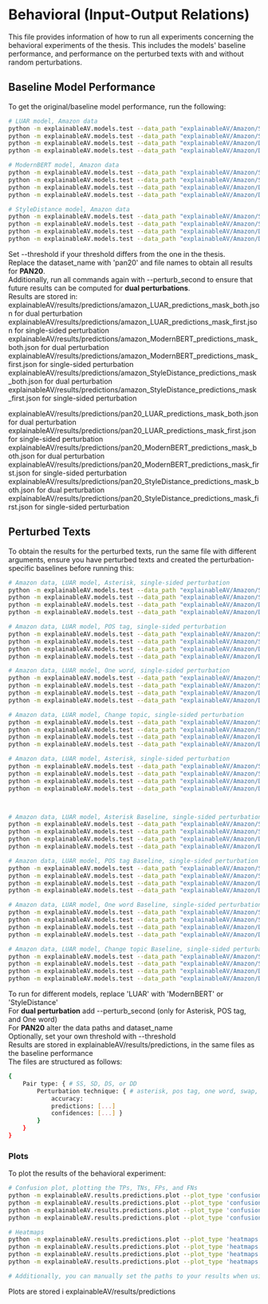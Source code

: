 # Behavioral (Input-Output Relations)
This file provides information of how to run all experiments concerning the behavioral experiments of the thesis. This includes the models' baseline performance, and performance on the perturbed texts with and without random perturbations.

## Baseline Model Performance
To get the original/baseline model performance, run the following:
```sh
# LUAR model, Amazon data
python -m explainableAV.models.test --data_path "explainableAV/Amazon/SS_test.json" --model_name "LUAR" --data_split "SS" --dataset_name "amazon"
python -m explainableAV.models.test --data_path "explainableAV/Amazon/SD_test.json" --model_name "LUAR" --data_split "SD" --dataset_name "amazon"
python -m explainableAV.models.test --data_path "explainableAV/Amazon/DS_test.json" --model_name "LUAR" --data_split "DS" --dataset_name "amazon"
python -m explainableAV.models.test --data_path "explainableAV/Amazon/DD_test.json" --model_name "LUAR" --data_split "DD" --dataset_name "amazon"

# ModernBERT model, Amazon data
python -m explainableAV.models.test --data_path "explainableAV/Amazon/SS_test.json" --model_name "ModernBERT" --data_split "SS" --dataset_name "amazon"
python -m explainableAV.models.test --data_path "explainableAV/Amazon/SD_test.json" --model_name "ModernBERT" --data_split "SD" --dataset_name "amazon"
python -m explainableAV.models.test --data_path "explainableAV/Amazon/DS_test.json" --model_name "ModernBERT" --data_split "DS" --dataset_name "amazon"
python -m explainableAV.models.test --data_path "explainableAV/Amazon/DD_test.json" --model_name "ModernBERT" --data_split "DD" --dataset_name "amazon"

# StyleDistance model, Amazon data
python -m explainableAV.models.test --data_path "explainableAV/Amazon/SS_test.json" --model_name "StyleDistance" --data_split "SS" --dataset_name "amazon"
python -m explainableAV.models.test --data_path "explainableAV/Amazon/SD_test.json" --model_name "StyleDistance" --data_split "SD" --dataset_name "amazon"
python -m explainableAV.models.test --data_path "explainableAV/Amazon/DS_test.json" --model_name "StyleDistance" --data_split "DS" --dataset_name "amazon"
python -m explainableAV.models.test --data_path "explainableAV/Amazon/DD_test.json" --model_name "StyleDistance" --data_split "DD" --dataset_name "amazon"
```
Set --threshold if your threshold differs from the one in the thesis. \
Replace the dataset_name with 'pan20' and file names to obtain all results for **PAN20**. \
Additionally, run all commands again with --perturb_second to ensure that future results can be computed for **dual perturbations**. \
Results are stored in: \
explainableAV/results/predictions/amazon_LUAR_predictions_mask_both.json for dual perturbation \
explainableAV/results/predictions/amazon_LUAR_predictions_mask_first.json for single-sided perturbation \
explainableAV/results/predictions/amazon_ModernBERT_predictions_mask_both.json for dual perturbation \
explainableAV/results/predictions/amazon_ModernBERT_predictions_mask_first.json for single-sided perturbation \
explainableAV/results/predictions/amazon_StyleDistance_predictions_mask_both.json for dual perturbation \
explainableAV/results/predictions/amazon_StyleDistance_predictions_mask_first.json for single-sided perturbation

explainableAV/results/predictions/pan20_LUAR_predictions_mask_both.json for dual perturbation \
explainableAV/results/predictions/pan20_LUAR_predictions_mask_first.json for single-sided perturbation \
explainableAV/results/predictions/pan20_ModernBERT_predictions_mask_both.json for dual perturbation \
explainableAV/results/predictions/pan20_ModernBERT_predictions_mask_first.json for single-sided perturbation \
explainableAV/results/predictions/pan20_StyleDistance_predictions_mask_both.json for dual perturbation \
explainableAV/results/predictions/pan20_StyleDistance_predictions_mask_first.json for single-sided perturbation

## Perturbed Texts
To obtain the results for the perturbed texts, run the same file with different arguments, ensure you have perturbed texts and created the perturbation-specific baselines before running this:
```sh
# Amazon data, LUAR model, Asterisk, single-sided perturbation
python -m explainableAV.models.test --data_path "explainableAV/Amazon/SS_test.json" --extra_data_path "explainableAV/change_topic/Amazon/amazon_lda_SS_asterisk_True_False.json" --model_name "LUAR" --mask_type 'asterisk' --data_split "SS" --dataset_name "amazon" 
python -m explainableAV.models.test --data_path "explainableAV/Amazon/SD_test.json" --extra_data_path "explainableAV/change_topic/Amazon/amazon_lda_SD_asterisk_True_False.json" --model_name "LUAR" --mask_type 'asterisk' --data_split "SD" --dataset_name "amazon" 
python -m explainableAV.models.test --data_path "explainableAV/Amazon/DS_test.json" --extra_data_path "explainableAV/change_topic/Amazon/amazon_lda_DS_asterisk_True_False.json" --model_name "LUAR" --mask_type 'asterisk' --data_split "DS" --dataset_name "amazon" 
python -m explainableAV.models.test --data_path "explainableAV/Amazon/DD_test.json" --extra_data_path "explainableAV/change_topic/Amazon/amazon_lda_DD_asterisk_True_False.json" --model_name "LUAR" --mask_type 'asterisk' --data_split "DD" --dataset_name "amazon" 

# Amazon data, LUAR model, POS tag, single-sided perturbation
python -m explainableAV.models.test --data_path "explainableAV/Amazon/SS_test.json" --extra_data_path "explainableAV/change_topic/Amazon/amazon_lda_SS_pos tag_True_False.json" --model_name "LUAR" --mask_type 'pos tag' --data_split "SS" --dataset_name "amazon" 
python -m explainableAV.models.test --data_path "explainableAV/Amazon/SD_test.json" --extra_data_path "explainableAV/change_topic/Amazon/amazon_lda_SD_pos tag_True_False.json" --model_name "LUAR" --mask_type 'pos tag' --data_split "SD" --dataset_name "amazon" 
python -m explainableAV.models.test --data_path "explainableAV/Amazon/DS_test.json" --extra_data_path "explainableAV/change_topic/Amazon/amazon_lda_DS_pos tag_True_False.json" --model_name "LUAR" --mask_type 'pos tag' --data_split "DS" --dataset_name "amazon" 
python -m explainableAV.models.test --data_path "explainableAV/Amazon/DD_test.json" --extra_data_path "explainableAV/change_topic/Amazon/amazon_lda_DD_pos tag_True_False.json" --model_name "LUAR" --mask_type 'pos tag' --data_split "DD" --dataset_name "amazon" 

# Amazon data, LUAR model, One word, single-sided perturbation
python -m explainableAV.models.test --data_path "explainableAV/Amazon/SS_test.json" --extra_data_path "explainableAV/change_topic/Amazon/amazon_lda_SS_one word_True_False.json" --model_name "LUAR" --mask_type 'one word' --data_split "SS" --dataset_name "amazon" 
python -m explainableAV.models.test --data_path "explainableAV/Amazon/SD_test.json" --extra_data_path "explainableAV/change_topic/Amazon/amazon_lda_SD_one word_True_False.json" --model_name "LUAR" --mask_type 'one word' --data_split "SD" --dataset_name "amazon" 
python -m explainableAV.models.test --data_path "explainableAV/Amazon/DS_test.json" --extra_data_path "explainableAV/change_topic/Amazon/amazon_lda_DS_one word_True_False.json" --model_name "LUAR" --mask_type 'one word' --data_split "DS" --dataset_name "amazon" 
python -m explainableAV.models.test --data_path "explainableAV/Amazon/DD_test.json" --extra_data_path "explainableAV/change_topic/Amazon/amazon_lda_DD_one word_True_False.json" --model_name "LUAR" --mask_type 'one word' --data_split "DD" --dataset_name "amazon" 

# Amazon data, LUAR model, Change topic, single-sided perturbation
python -m explainableAV.models.test --data_path "explainableAV/Amazon/SS_test.json" --extra_data_path "explainableAV/change_topic/Amazon/amazon_lda_SS_change topic_True_True.json" --model_name "LUAR" --mask_type 'change topic' --data_split "SS" --dataset_name "amazon" 
python -m explainableAV.models.test --data_path "explainableAV/Amazon/SD_test.json" --extra_data_path "explainableAV/change_topic/Amazon/amazon_lda_SD_change topic_True_False.json" --model_name "LUAR" --mask_type 'change topic' --data_split "SD" --dataset_name "amazon" 
python -m explainableAV.models.test --data_path "explainableAV/Amazon/DS_test.json" --extra_data_path "explainableAV/change_topic/Amazon/amazon_lda_DS_change topic_True_True.json" --model_name "LUAR" --mask_type 'change topic' --data_split "DS" --dataset_name "amazon" 
python -m explainableAV.models.test --data_path "explainableAV/Amazon/DD_test.json" --extra_data_path "explainableAV/change_topic/Amazon/amazon_lda_DD_change topic_True_False.json" --model_name "LUAR" --mask_type 'change topic' --data_split "DD" --dataset_name "amazon" 

# Amazon data, LUAR model, Asterisk, single-sided perturbation
python -m explainableAV.models.test --data_path "explainableAV/Amazon/SS_test.json" --extra_data_path "explainableAV/change_topic/Amazon/amazon_llama_SS_cleaned.json" --model_name "LUAR" --mask_type 'llm' --data_split "SS" --dataset_name "amazon" 
python -m explainableAV.models.test --data_path "explainableAV/Amazon/SD_test.json" --extra_data_path "explainableAV/change_topic/Amazon/amazon_llama_SD_cleaned.json" --model_name "LUAR" --mask_type 'llm' --data_split "SD" --dataset_name "amazon" 
python -m explainableAV.models.test --data_path "explainableAV/Amazon/DS_test.json" --extra_data_path "explainableAV/change_topic/Amazon/amazon_llama_DS_cleaned.json" --model_name "LUAR" --mask_type 'llm' --data_split "DS" --dataset_name "amazon" 
python -m explainableAV.models.test --data_path "explainableAV/Amazon/DD_test.json" --extra_data_path "explainableAV/change_topic/Amazon/amazon_llama_DD_cleaned.json" --model_name "LUAR" --mask_type 'llm' --data_split "DD" --dataset_name "amazon" 



# Amazon data, LUAR model, Asterisk Baseline, single-sided perturbation
python -m explainableAV.models.test --data_path "explainableAV/Amazon/SS_test.json" --extra_data_path "explainableAV/change_topic/Amazon_baseline/amazon_new_baseline_lda_SS_asterisk_True_False.json" --model_name "LUAR" --mask_type 'asterisk_baseline' --data_split "SS" --dataset_name "amazon" 
python -m explainableAV.models.test --data_path "explainableAV/Amazon/SD_test.json" --extra_data_path "explainableAV/change_topic/Amazon_baseline/amazon_new_baseline_lda_SD_asterisk_True_False.json" --model_name "LUAR" --mask_type 'asterisk_baseline' --data_split "SD" --dataset_name "amazon" 
python -m explainableAV.models.test --data_path "explainableAV/Amazon/DS_test.json" --extra_data_path "explainableAV/change_topic/Amazon_baseline/amazon_new_baseline_lda_DS_asterisk_True_False.json" --model_name "LUAR" --mask_type 'asterisk_baseline' --data_split "DS" --dataset_name "amazon" 
python -m explainableAV.models.test --data_path "explainableAV/Amazon/DD_test.json" --extra_data_path "explainableAV/change_topic/Amazon_baseline/amazon_new_baseline_lda_DD_asterisk_True_False.json" --model_name "LUAR" --mask_type 'asterisk_baseline' --data_split "DD" --dataset_name "amazon" 

# Amazon data, LUAR model, POS tag Baseline, single-sided perturbation
python -m explainableAV.models.test --data_path "explainableAV/Amazon/SS_test.json" --extra_data_path "explainableAV/change_topic/Amazon_baseline/amazon_new_baseline_lda_SS_pos tag_True_False.json" --model_name "LUAR" --mask_type 'pos tag_baseline' --data_split "SS" --dataset_name "amazon" 
python -m explainableAV.models.test --data_path "explainableAV/Amazon/SD_test.json" --extra_data_path "explainableAV/change_topic/Amazon_baseline/amazon_new_baseline_lda_SD_pos tag_True_False.json" --model_name "LUAR" --mask_type 'pos tag_baseline' --data_split "SD" --dataset_name "amazon" 
python -m explainableAV.models.test --data_path "explainableAV/Amazon/DS_test.json" --extra_data_path "explainableAV/change_topic/Amazon_baseline/amazon_new_baseline_lda_DS_pos tag_True_False.json" --model_name "LUAR" --mask_type 'pos tag_baseline' --data_split "DS" --dataset_name "amazon" 
python -m explainableAV.models.test --data_path "explainableAV/Amazon/DD_test.json" --extra_data_path "explainableAV/change_topic/Amazon_baseline/amazon_new_baseline_lda_DD_pos tag_True_False.json" --model_name "LUAR" --mask_type 'pos tag_baseline' --data_split "DD" --dataset_name "amazon" 

# Amazon data, LUAR model, One word Baseline, single-sided perturbation
python -m explainableAV.models.test --data_path "explainableAV/Amazon/SS_test.json" --extra_data_path "explainableAV/change_topic/Amazon_baseline/amazon_new_baseline_lda_SS_one word_True_False.json" --model_name "LUAR" --mask_type 'one word_baseline' --data_split "SS" --dataset_name "amazon" 
python -m explainableAV.models.test --data_path "explainableAV/Amazon/SD_test.json" --extra_data_path "explainableAV/change_topic/Amazon_baseline/amazon_new_baseline_lda_SD_one word_True_False.json" --model_name "LUAR" --mask_type 'one word_baseline' --data_split "SD" --dataset_name "amazon" 
python -m explainableAV.models.test --data_path "explainableAV/Amazon/DS_test.json" --extra_data_path "explainableAV/change_topic/Amazon_baseline/amazon_new_baseline_lda_DS_one word_True_False.json" --model_name "LUAR" --mask_type 'one word_baseline' --data_split "DS" --dataset_name "amazon" 
python -m explainableAV.models.test --data_path "explainableAV/Amazon/DD_test.json" --extra_data_path "explainableAV/change_topic/Amazon_baseline/amazon_new_baseline_lda_DD_one word_True_False.json" --model_name "LUAR" --mask_type 'one word_baseline' --data_split "DD" --dataset_name "amazon" 

# Amazon data, LUAR model, Change topic Baseline, single-sided perturbation
python -m explainableAV.models.test --data_path "explainableAV/Amazon/SS_test.json" --extra_data_path "explainableAV/change_topic/Amazon_baseline/amazon_new_baseline_lda_SS_change topic_True_True.json" --model_name "LUAR" --mask_type 'change topic_baseline' --data_split "SS" --dataset_name "amazon" 
python -m explainableAV.models.test --data_path "explainableAV/Amazon/SD_test.json" --extra_data_path "explainableAV/change_topic/Amazon_baseline/amazon_new_baseline_lda_SD_change topic_True_False.json" --model_name "LUAR" --mask_type 'change topic_baseline' --data_split "SD" --dataset_name "amazon" 
python -m explainableAV.models.test --data_path "explainableAV/Amazon/DS_test.json" --extra_data_path "explainableAV/change_topic/Amazon_baseline/amazon_new_baseline_lda_DS_change topic_True_True.json" --model_name "LUAR" --mask_type 'change topic_baseline' --data_split "DS" --dataset_name "amazon" 
python -m explainableAV.models.test --data_path "explainableAV/Amazon/DD_test.json" --extra_data_path "explainableAV/change_topic/Amazon_baseline/amazon_new_baseline_lda_DD_change topic_True_False.json" --model_name "LUAR" --mask_type 'change topic_baseline' --data_split "DD" --dataset_name "amazon" 
```
To run for different models, replace 'LUAR' with 'ModernBERT' or 'StyleDistance' \
For **dual perturbation** add --perturb_second (only for Asterisk, POS tag, and One word) \
For **PAN20** alter the data paths and dataset_name \
Optionally, set your own threshold with --threshold \
Results are stored in explainableAV/results/predictions, in the same files as the baseline performance \
The files are structured as follows:
```sh
{
    Pair type: { # SS, SD, DS, or DD
        Perturbation technique: { # asterisk, pos tag, one word, swap, llm, original, asterisk_baseline, pos tag_baseline, one word_baseline, swap_baseline
            accuracy:
            predictions: [...]
            confidences: [...] }
        }
    }
}
```

### Plots
To plot the results of the behavioral experiment:
```sh
# Confusion plot, plotting the TPs, TNs, FPs, and FNs
python -m explainableAV.results.predictions.plot --plot_type 'confusion' --experiment 'first' --dataset_name 'amazon' --baseline # Confusion plot, single-sided perturbation, Amazon data
python -m explainableAV.results.predictions.plot --plot_type 'confusion' --experiment 'both' --dataset_name 'amazon' --baseline # Confusion plot, dual perturbation, Amazon data
python -m explainableAV.results.predictions.plot --plot_type 'confusion' --experiment 'first' --dataset_name 'pan20' --baseline # Confusion plot, single-sided perturbation, PAN20 data
python -m explainableAV.results.predictions.plot --plot_type 'confusion' --experiment 'both' --dataset_name 'pan20' --baseline # Confusion plot, dual perturbation, PAN20 data

# Heatmaps 
python -m explainableAV.results.predictions.plot --plot_type 'heatmaps' --experiment 'first' --dataset_name 'amazon' --baseline # Heatmap plot, single-sided perturbation, Amazon data
python -m explainableAV.results.predictions.plot --plot_type 'heatmaps' --experiment 'both' --dataset_name 'amazon' --baseline # Heatmap plot, dual perturbation, Amazon data
python -m explainableAV.results.predictions.plot --plot_type 'heatmaps' --experiment 'first' --dataset_name 'pan20' --baseline # Heatmap plot, single-sided perturbation, PAN20 data
python -m explainableAV.results.predictions.plot --plot_type 'heatmaps' --experiment 'both' --dataset_name 'pan20' --baseline # Heatmap plot, dual perturbation, PAN20 data

# Additionally, you can manually set the paths to your results when using different names through: --luar_results_path, --modernbert_results_path, --styledistance_results_path
```
Plots are stored i explainableAV/results/predictions
